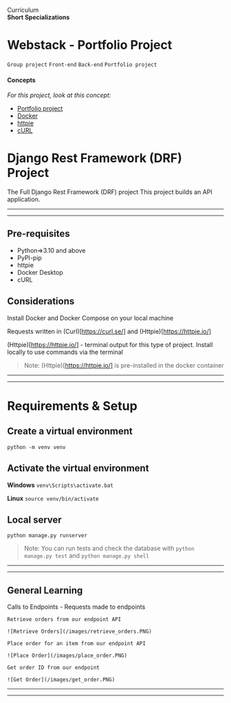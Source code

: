Curriculum <br>
**Short Specializations** <br>

# Webstack - Portfolio Project

`Group project` `Front-end` `Back-end` `Portfolio project`

#### Concepts

_For this project, look at this concept:_

* [Portfolio project](https://www.intranet.alxswe.com/concepts/548)
* [Docker](https://docs.docker.com/)
* [httpie](https://www.httpie.io)
* [cURL](https://everything.curl.dev/)

# Django Rest Framework (DRF) Project
The Full Django Rest Framework (DRF) project
This project builds an API application.
***
***

## Pre-requisites
- Python=>3.10 and above
- PyPI-pip
- httpie
- Docker Desktop
- cURL

## Considerations
Install Docker and Docker Compose on your local machine

Requests written in (Curl)[https://curl.se/] and (Httpie)[https://httpie.io/]

(Httpie)[https://httpie.io/] - terminal output for this type of project. Install locally to use commands via the terminal
>Note: (Httpie)[https://httpie.io/] is pre-installed in the docker container
***
***

# Requirements & Setup

## Create a virtual environment
`python -m venv venv`

## Activate the virtual environment
**Windows**
`venv\Scripts\activate.bat`

**Linux**
`source venv/bin/activate`

## Local server

`python manage.py runserver`

>Note: You can run tests and check the database with `python manage.py test` and `python manage.py shell`
***
***

## General Learning

Calls to Endpoints - Requests made to endpoints

`Retrieve orders from our endpoint API`

```
![Retrieve Orders](/images/retrieve_orders.PNG)
```

`Place order for an item from our endpoint API`

```
![Place Order](/images/place_order.PNG)
```

`Get order ID from our endpoint`

```
![Get Order](/images/get_order.PNG)
```
***
***
